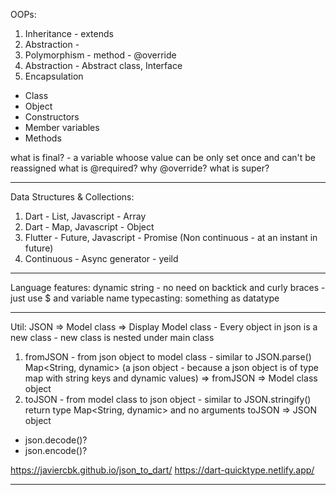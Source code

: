OOPs:

1. Inheritance - extends
2. Abstraction -
3. Polymorphism - method - @override
4. Abstraction - Abstract class, Interface
5. Encapsulation

- Class
- Object
- Constructors
- Member variables
- Methods

what is final? - a variable whoose value can be only set once and can't be reassigned
what is @required?
why @override?
what is super?

---

Data Structures & Collections:

1. Dart - List, Javascript - Array
2. Dart - Map, Javascript - Object
3. Flutter - Future, Javascript - Promise (Non continuous - at an instant in future)
4. Continuous - Async generator - yeild

---

Language features:
dynamic string - no need on backtick and curly braces - just use $ and variable name
typecasting: something as datatype

---

Util:
JSON => Model class => Display
Model class - Every object in json is a new class - new class is nested under main class

1. fromJSON - from json object to model class - similar to JSON.parse()
   Map<String, dynamic> (a json object - because a json object is of type map with string keys and dynamic values) => fromJSON => Model class object
2. toJSON - from model class to json object - similar to JSON.stringify()
   return type Map<String, dynamic> and no arguments
   toJSON => JSON object

- json.decode()?
- json.encode()?

https://javiercbk.github.io/json_to_dart/
https://dart-quicktype.netlify.app/

---
